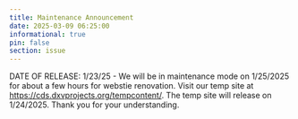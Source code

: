 ```yaml
---
title: Maintenance Announcement 
date: 2025-03-09 06:25:00
informational: true
pin: false 
section: issue
---
```

DATE OF RELEASE: 1/23/25 - 
We will be in maintenance mode on 1/25/2025 for about a few hours for webstie renovation. Visit our temp site at https://cds.dxvprojects.org/tempcontent/. The temp site will release on 1/24/2025. Thank you for your understanding.
